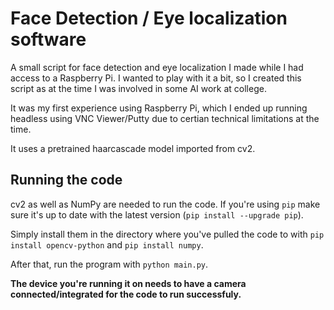 # Face Detection / Eye localization software

A small script for face detection and eye localization I made while I had access to a Raspberry Pi. I wanted to play with
it a bit, so I created this script as at the time I was involved in some AI work at college.

It was my first experience using Raspberry Pi, which I ended up running headless using VNC Viewer/Putty due to certian technical limitations
at the time.

It uses a pretrained haarcascade model imported from cv2.

## Running the code

cv2 as well as NumPy are needed to run the code.
If you're using `pip` make sure it's up to date with the latest version (`pip install --upgrade pip`).

Simply install them in the directory where you've pulled the code to with `pip install opencv-python` and `pip install numpy`.

After that, run the program with `python main.py`.

**The device you're running it on needs to have a camera connected/integrated for the code to run successfuly.**
